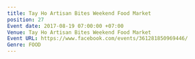 ```yaml
---
title: Tay Ho Artisan Bites Weekend Food Market
position: 27
Event date: 2017-08-19 07:00:00 +07:00
Venue: Tay Ho Artisan Bites Weekend Food Market
Event URL: https://www.facebook.com/events/361281850969446/
Genre: FOOD
---
```


